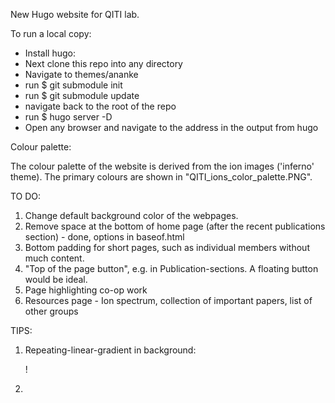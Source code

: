 New Hugo website for QITI lab.



To run a local copy:
* Install hugo:
* Next clone this repo into any directory
* Navigate to themes/ananke
* run $ git submodule init
* run $ git submodule update
* navigate back to the root of the repo
* run $ hugo server -D
* Open any browser and navigate to the address in the output from hugo



Colour palette:

The colour palette of the website is derived from the ion images ('inferno' theme). The primary colours are shown in "QITI_ions_color_palette.PNG". 



TO DO:

1. Change default background color of the webpages.
2. Remove space at the bottom of home page (after the recent publications section) - done, options in baseof.html
3. Bottom padding for short pages, such as individual members without much content. 
4. "Top of the page button", e.g. in Publication-sections. A floating button would be ideal. 
5. Page highlighting co-op work
6. Resources page - Ion spectrum, collection of important papers, list of other groups



TIPS:

1. Repeating-linear-gradient in background: 

   ! <div style="background: repeating-linear-gradient(45deg,
     rgb(80,76,85) 0%, rgb(80,76,85) 10%, rgb(225,217,187) 100%)">

2. 

   <div style="background: repeating-linear-gradient(45deg,
     rgb(80,76,85) 0%, rgb(80,76,85) 10%, rgb(225,217,187) 100%)">

